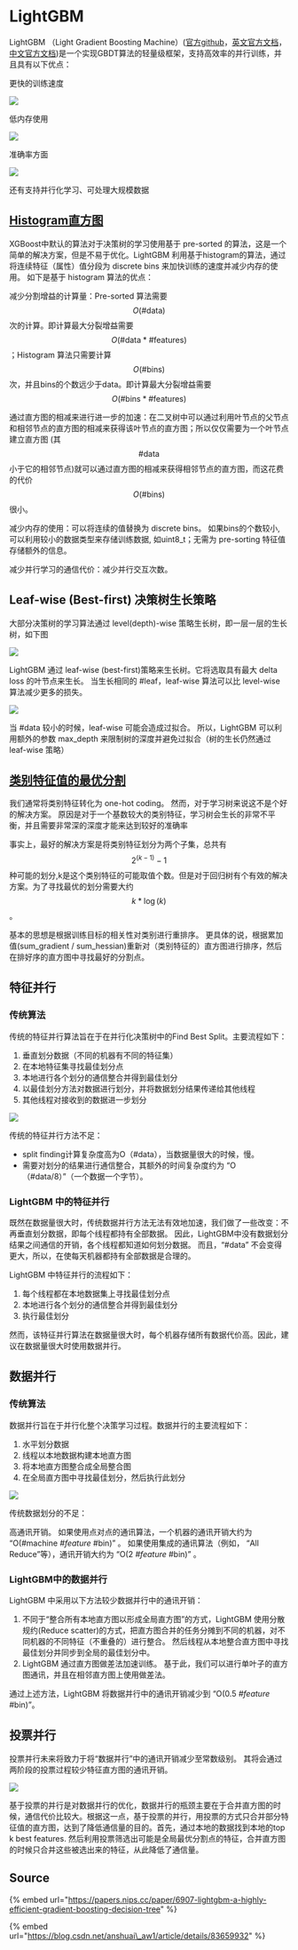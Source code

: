 # LightGBM

LightGBM （Light Gradient Boosting Machine）\([官方github](https://github.com/Microsoft/LightGBM)，[英文官方文档](https://lightgbm.readthedocs.io/en/latest/Python-Intro.html)，[中文官方文档](http://lightgbm.apachecn.org/cn/latest/Development-Guide.html)\)是一个实现GBDT算法的轻量级框架，支持高效率的并行训练，并且具有以下优点：

更快的训练速度

![](../../../../.gitbook/assets/20181102153941174.png)

低内存使用

![](../../../../.gitbook/assets/20181102154029384.png)

准确率方面

![](../../../../.gitbook/assets/2018110215400354.png)

还有支持并行化学习、可处理大规模数据

## [Histogram直方图](https://blog.csdn.net/anshuai_aw1/article/details/83040541)

XGBoost中默认的算法对于决策树的学习使用基于 pre-sorted 的算法，这是一个简单的解决方案，但是不易于优化。LightGBM 利用基于histogram的算法，通过将连续特征（属性）值分段为 discrete bins 来加快训练的速度并减少内存的使用。 如下是基于 histogram 算法的优点：

减少分割增益的计算量：Pre-sorted 算法需要 $$O(\#\text{data})$$ 次的计算。即计算最大分裂增益需要 $$O(\#\text{data}*\#\text{features})$$ ；Histogram 算法只需要计算 $$O(\#\text{bins})$$ 次，并且bins的个数远少于data。即计算最大分裂增益需要 $$O(\#\text{bins}*\#\text{features})$$ 

通过直方图的相减来进行进一步的加速：在二叉树中可以通过利用叶节点的父节点和相邻节点的直方图的相减来获得该叶节点的直方图；所以仅仅需要为一个叶节点建立直方图 \(其 $$\#\text{data}$$ 小于它的相邻节点\)就可以通过直方图的相减来获得相邻节点的直方图，而这花费的代价 $$O(\#\text{bins})$$很小。

减少内存的使用：可以将连续的值替换为 discrete bins。 如果bins的个数较小, 可以利用较小的数据类型来存储训练数据, 如uint8\_t；无需为 pre-sorting 特征值存储额外的信息。

减少并行学习的通信代价：减少并行交互次数。

## Leaf-wise \(Best-first\) 决策树生长策略

大部分决策树的学习算法通过 level\(depth\)-wise 策略生长树，即一层一层的生长树，如下图

![](../../../../.gitbook/assets/e1fwe.png)

LightGBM 通过 leaf-wise \(best-first\)策略来生长树。它将选取具有最大 delta loss 的叶节点来生长。 当生长相同的 \#leaf，leaf-wise 算法可以比 level-wise 算法减少更多的损失。

![](../../../../.gitbook/assets/yoe9y.png)

当 \#data 较小的时候，leaf-wise 可能会造成过拟合。 所以，LightGBM 可以利用额外的参数 max\_depth 来限制树的深度并避免过拟合（树的生长仍然通过 leaf-wise 策略）

## [类别特征值的最优分割](https://blog.csdn.net/anshuai_aw1/article/details/83275299)

我们通常将类别特征转化为 one-hot coding。 然而，对于学习树来说这不是个好的解决方案。 原因是对于一个基数较大的类别特征，学习树会生长的非常不平衡，并且需要非常深的深度才能来达到较好的准确率

事实上，最好的解决方案是将类别特征划分为两个子集，总共有 $$2^{(k-1)} - 1$$ 种可能的划分,k是这个类别特征的可能取值个数。但是对于回归树有个有效的解决方案。为了寻找最优的划分需要大约 $$ k * \log(k) $$ 。

基本的思想是根据训练目标的相关性对类别进行重排序。 更具体的说，根据累加值\(sum\_gradient / sum\_hessian\)重新对（类别特征的）直方图进行排序，然后在排好序的直方图中寻找最好的分割点。

## 特征并行

### 传统算法

传统的特征并行算法旨在于在并行化决策树中的Find Best Split。主要流程如下：

1. 垂直划分数据（不同的机器有不同的特征集）
2. 在本地特征集寻找最佳划分点
3. 本地进行各个划分的通信整合并得到最佳划分
4. 以最佳划分方法对数据进行划分，并将数据划分结果传递给其他线程
5. 其他线程对接收到的数据进一步划分

![](../../../../.gitbook/assets/20181102172126518.png)

传统的特征并行方法不足：

* split finding计算复杂度高为O（\#data），当数据量很大的时候，慢。
* 需要对划分的结果进行通信整合，其额外的时间复杂度约为 “O（\#data/8）”（一个数据一个字节）。

### LightGBM 中的特征并行

既然在数据量很大时，传统数据并行方法无法有效地加速，我们做了一些改变：不再垂直划分数据，即每个线程都持有全部数据。 因此，LightGBM中没有数据划分结果之间通信的开销，各个线程都知道如何划分数据。 而且，“\#data” 不会变得更大，所以，在使每天机器都持有全部数据是合理的。

LightGBM 中特征并行的流程如下：

1. 每个线程都在本地数据集上寻找最佳划分点
2. 本地进行各个划分的通信整合并得到最佳划分
3. 执行最佳划分

然而，该特征并行算法在数据量很大时，每个机器存储所有数据代价高。因此，建议在数据量很大时使用数据并行。

## 数据并行

### 传统算法

数据并行旨在于并行化整个决策学习过程。数据并行的主要流程如下：

1. 水平划分数据
2. 线程以本地数据构建本地直方图
3. 将本地直方图整合成全局整合图
4. 在全局直方图中寻找最佳划分，然后执行此划分

![](../../../../.gitbook/assets/20181102173000329.png)

传统数据划分的不足：

高通讯开销。 如果使用点对点的通讯算法，一个机器的通讯开销大约为 “O\(\#machine  _\#feature_  \#bin\)” 。 如果使用集成的通讯算法（例如， “All Reduce”等），通讯开销大约为 “O\(2  _\#feature_  \#bin\)” 。

### LightGBM中的数据并行

LightGBM 中采用以下方法较少数据并行中的通讯开销：

1. 不同于“整合所有本地直方图以形成全局直方图”的方式，LightGBM 使用分散规约\(Reduce scatter\)的方式，把直方图合并的任务分摊到不同的机器，对不同机器的不同特征（不重叠的）进行整合。 然后线程从本地整合直方图中寻找最佳划分并同步到全局的最佳划分中。
2. LightGBM 通过直方图做差法加速训练。 基于此，我们可以进行单叶子的直方图通讯，并且在相邻直方图上使用做差法。

通过上述方法，LightGBM 将数据并行中的通讯开销减少到 “O\(0.5  _\#feature_  \#bin\)”。

## 投票并行

投票并行未来将致力于将“数据并行”中的通讯开销减少至常数级别。 其将会通过两阶段的投票过程较少特征直方图的通讯开销。

![](../../../../.gitbook/assets/20181102174826452.png)

基于投票的并行是对数据并行的优化，数据并行的瓶颈主要在于合并直方图的时候，通信代价比较大。根据这一点，基于投票的并行，用投票的方式只合并部分特征值的直方图，达到了降低通信量的目的。首先，通过本地的数据找到本地的top k best features. 然后利用投票筛选出可能是全局最优分割点的特征，合并直方图的时候只合并这些被选出来的特征，从此降低了通信量。

## Source

{% embed url="https://papers.nips.cc/paper/6907-lightgbm-a-highly-efficient-gradient-boosting-decision-tree" %}

{% embed url="https://blog.csdn.net/anshuai\_aw1/article/details/83659932" %}







